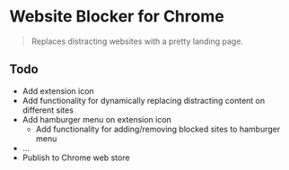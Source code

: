 # Website Blocker for Chrome

> Replaces distracting websites with a pretty landing page.

## Todo

- Add extension icon
- Add functionality for dynamically replacing distracting content on different sites
- Add hamburger menu on extension icon
    - Add functionality for adding/removing blocked sites to hamburger menu
- ...
- Publish to Chrome web store
